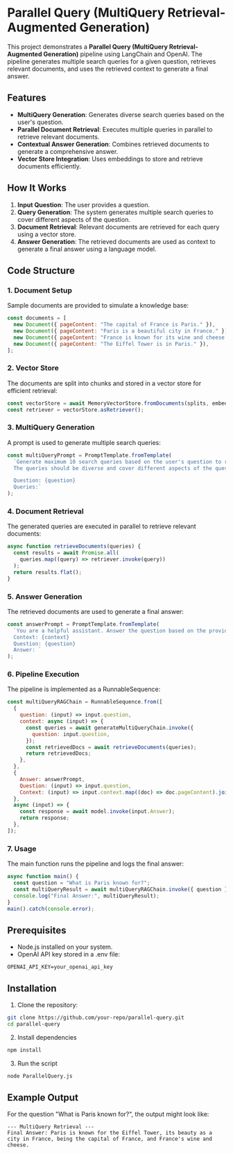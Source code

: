 # Parallel Query (MultiQuery Retrieval-Augmented Generation)

This project demonstrates a **Parallel Query (MultiQuery Retrieval-Augmented Generation)** pipeline using LangChain and OpenAI. The pipeline generates multiple search queries for a given question, retrieves relevant documents, and uses the retrieved context to generate a final answer.

## Features

- **MultiQuery Generation**: Generates diverse search queries based on the user's question.
- **Parallel Document Retrieval**: Executes multiple queries in parallel to retrieve relevant documents.
- **Contextual Answer Generation**: Combines retrieved documents to generate a comprehensive answer.
- **Vector Store Integration**: Uses embeddings to store and retrieve documents efficiently.

## How It Works

1. **Input Question**: The user provides a question.
2. **Query Generation**: The system generates multiple search queries to cover different aspects of the question.
3. **Document Retrieval**: Relevant documents are retrieved for each query using a vector store.
4. **Answer Generation**: The retrieved documents are used as context to generate a final answer using a language model.

## Code Structure

### 1. **Document Setup**

Sample documents are provided to simulate a knowledge base:

```javascript
const documents = [
  new Document({ pageContent: "The capital of France is Paris." }),
  new Document({ pageContent: "Paris is a beautiful city in France." }),
  new Document({ pageContent: "France is known for its wine and cheese." }),
  new Document({ pageContent: "The Eiffel Tower is in Paris." }),
];
```

### 2. **Vector Store**

The documents are split into chunks and stored in a vector store for efficient retrieval:

```javascript
const vectorStore = await MemoryVectorStore.fromDocuments(splits, embeddings);
const retriever = vectorStore.asRetriever();
```

### 3. **MultiQuery Generation**

A prompt is used to generate multiple search queries:

```javascript
const multiQueryPrompt = PromptTemplate.fromTemplate(
  `Generate maximum 10 search queries based on the user's question to retrieve relevant documents.
  The queries should be diverse and cover different aspects of the question.

  Question: {question}
  Queries:`
);
```

### 4. **Document Retrieval**

The generated queries are executed in parallel to retrieve relevant documents:

```javascript
async function retrieveDocuments(queries) {
  const results = await Promise.all(
    queries.map((query) => retriever.invoke(query))
  );
  return results.flat();
}
```

### 5. **Answer Generation**

The retrieved documents are used to generate a final answer:

```javascript
const answerPrompt = PromptTemplate.fromTemplate(
  `You are a helpful assistant. Answer the question based on the provided context.
  Context: {context}
  Question: {question}
  Answer: `
);
```

### 6. **Pipeline Execution**

The pipeline is implemented as a RunnableSequence:

```javascript
const multiQueryRAGChain = RunnableSequence.from([
  {
    question: (input) => input.question,
    context: async (input) => {
      const queries = await generateMultiQueryChain.invoke({
        question: input.question,
      });
      const retrievedDocs = await retrieveDocuments(queries);
      return retrievedDocs;
    },
  },
  {
    Answer: answerPrompt,
    Question: (input) => input.question,
    Context: (input) => input.context.map((doc) => doc.pageContent).join("\n"),
  },
  async (input) => {
    const response = await model.invoke(input.Answer);
    return response;
  },
]);
```

### 7. **Usage**

The main function runs the pipeline and logs the final answer:

```javascript
async function main() {
  const question = "What is Paris known for?";
  const multiQueryResult = await multiQueryRAGChain.invoke({ question });
  console.log("Final Answer:", multiQueryResult);
}
main().catch(console.error);
```

## Prerequisites

- Node.js installed on your system.
- OpenAI API key stored in a .env file:

```text
OPENAI_API_KEY=your_openai_api_key
```

## Installation

1. Clone the repository:

```bash
git clone https://github.com/your-repo/parallel-query.git
cd parallel-query
```

2. Install dependencies

```bash
npm install
```

3. Run the script

```bash
node ParallelQuery.js
```

## Example Output

For the question "What is Paris known for?", the output might look like:

```
--- MultiQuery Retrieval ---
Final Answer: Paris is known for the Eiffel Tower, its beauty as a city in France, being the capital of France, and France's wine and cheese.
```

